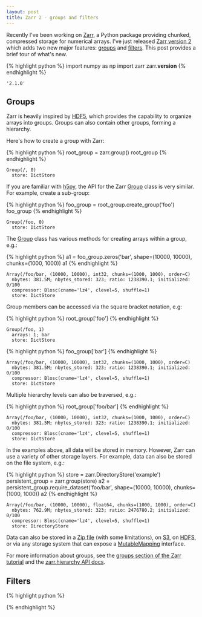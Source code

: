 ```yaml
---
layout: post
title: Zarr 2 - groups and filters
---
```



Recently I've been working on [Zarr](http://zarr.readthedocs.io/en/latest/), a Python package providing chunked, compressed storage for numerical arrays. I've just released [Zarr version 2](http://zarr.readthedocs.io/en/latest/release.html) which adds two new major features: [groups](http://zarr.readthedocs.io/en/latest/tutorial.html#groups) and [filters](http://zarr.readthedocs.io/en/latest/tutorial.html#filters). This post provides a brief tour of what's new.


{% highlight python %}
import numpy as np
import zarr
zarr.__version__
{% endhighlight %}




    '2.1.0'



## Groups

Zarr is heavily inspired by [HDF5](https://www.hdfgroup.org/HDF5/), which provides the capability to organize arrays into groups. Groups can also contain other groups, forming a hierarchy.

Here's how to create a group with Zarr:


{% highlight python %}
root_group = zarr.group()
root_group
{% endhighlight %}




    Group(/, 0)
      store: DictStore



If you are familiar with [h5py](http://www.h5py.org/), the API for the Zarr [Group](http://zarr.readthedocs.io/en/latest/api/hierarchy.html#zarr.hierarchy.Group) class is very similar. For example, create a sub-group:


{% highlight python %}
foo_group = root_group.create_group('foo')
foo_group
{% endhighlight %}




    Group(/foo, 0)
      store: DictStore



The [Group](http://zarr.readthedocs.io/en/latest/api/hierarchy.html#zarr.hierarchy.Group) class has various methods for creating arrays within a group, e.g.:


{% highlight python %}
a1 = foo_group.zeros('bar', shape=(10000, 10000), chunks=(1000, 1000))
a1
{% endhighlight %}




    Array(/foo/bar, (10000, 10000), int32, chunks=(1000, 1000), order=C)
      nbytes: 381.5M; nbytes_stored: 323; ratio: 1238390.1; initialized: 0/100
      compressor: Blosc(cname='lz4', clevel=5, shuffle=1)
      store: DictStore



Group members can be accessed via the square bracket notation, e.g:


{% highlight python %}
root_group['foo']
{% endhighlight %}




    Group(/foo, 1)
      arrays: 1; bar
      store: DictStore




{% highlight python %}
foo_group['bar']
{% endhighlight %}




    Array(/foo/bar, (10000, 10000), int32, chunks=(1000, 1000), order=C)
      nbytes: 381.5M; nbytes_stored: 323; ratio: 1238390.1; initialized: 0/100
      compressor: Blosc(cname='lz4', clevel=5, shuffle=1)
      store: DictStore



Multiple hierarchy levels can also be traversed, e.g.:


{% highlight python %}
root_group['foo/bar']
{% endhighlight %}




    Array(/foo/bar, (10000, 10000), int32, chunks=(1000, 1000), order=C)
      nbytes: 381.5M; nbytes_stored: 323; ratio: 1238390.1; initialized: 0/100
      compressor: Blosc(cname='lz4', clevel=5, shuffle=1)
      store: DictStore



In the examples above, all data will be stored in memory. However, Zarr can use a variety of other storage layers. For example, data can also be stored on the file system, e.g.:


{% highlight python %}
store = zarr.DirectoryStore('example')
persistent_group = zarr.group(store)
a2 = persistent_group.require_dataset('foo/bar', shape=(10000, 10000), chunks=(1000, 1000))
a2
{% endhighlight %}




    Array(/foo/bar, (10000, 10000), float64, chunks=(1000, 1000), order=C)
      nbytes: 762.9M; nbytes_stored: 323; ratio: 2476780.2; initialized: 0/100
      compressor: Blosc(cname='lz4', clevel=5, shuffle=1)
      store: DirectoryStore



Data can also be stored in a [Zip file](http://zarr.readthedocs.io/en/latest/api/storage.html#zarr.storage.ZipStore) (with some limitations), on [S3](http://s3fs.readthedocs.io/en/latest/api.html#s3fs.mapping.S3Map), on [HDFS](http://hdfs3.readthedocs.io/en/latest/api.html#hdfs3.mapping.HDFSMap), or via any storage system that can expose a [MutableMapping](https://docs.python.org/3/library/collections.abc.html) interface.

For more information about groups, see the [groups section of the Zarr tutorial](http://zarr.readthedocs.io/en/latest/tutorial.html#groups) and the [zarr.hierarchy API docs](http://zarr.readthedocs.io/en/latest/api/hierarchy.html).

## Filters


{% highlight python %}

{% endhighlight %}
